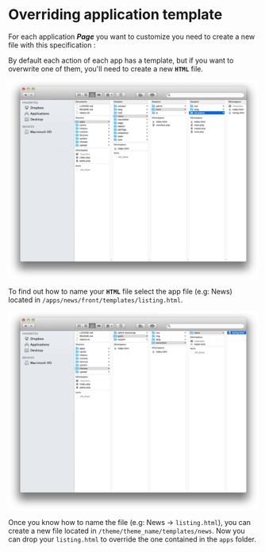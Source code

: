 # Overriding application template

For each application ***Page*** you want to customize you need to create a new file with this specification : 

By default each action of each app has a template, but if you want to overwrite one of them, you'll need to create a new **`HTML`** file.

![](02-folders-theme-app.png)

To find out how to name your **`HTML`** file select the app file (e.g: News) located in `/apps/news/front/templates/listing.html`.

![](02-folders-theme-news.png)

Once you know how to name the file (e.g: News -> `listing.html`), you can create a new file located in `/theme/theme_name/templates/news`. Now you can drop your `listing.html` to override the one contained in the `apps` folder.

